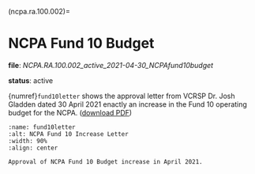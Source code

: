 (ncpa.ra.100.002)=
# NCPA Fund 10 Budget

**file**: *NCPA.RA.100.002_active_2021-04-30_NCPAfund10budget*

**status**: active

{numref}`fund10letter` shows the approval letter from VCRSP Dr. Josh Gladden dated 30 April 2021 enactly an increase in the Fund 10 operating budget for the NCPA. ([download PDF](NCPA.RA.100.002_active_2021-04-30_NCPAfund10budget_f001.pdf))

```{figure} NCPA.RA.100.002_active_2021-04-30_NCPAfund10budget_f001.jpg
:name: fund10letter
:alt: NCPA Fund 10 Increase Letter
:width: 90%
:align: center

Approval of NCPA Fund 10 Budget increase in April 2021.
```

